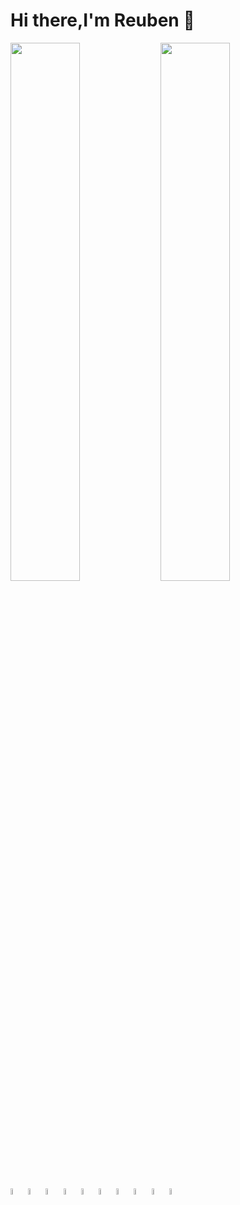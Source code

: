 # Hi there,I'm Reuben 👋

<img align="left" width="47%" src="https://github-readme-stats.vercel.app/api?username=reubenAcheldive&show_icons=true&theme=radical" />
<img  align="left" width="47%" src="https://github-readme-stats.vercel.app/api/top-langs/?username=reubenAcheldive&layout=compact" />

<img  align="left" width="5%" src="https://img.shields.io/badge/angular-%23DD0031.svg?style=for-the-badge&logo=angular&logoColor=white" />
<img  align="left" width="5%" src="https://img.shields.io/badge/express.js-%23404d59.svg?style=for-the-badge&logo=express&logoColor=%2361DAFB" />
<img  align="left" width="5%" src="https://img.shields.io/badge/jquery-%230769AD.svg?style=for-the-badge&logo=jquery&logoColor=white" />
<img  align="left" width="5%" src="https://img.shields.io/badge/nestjs-%23E0234E.svg?style=for-the-badge&logo=nestjs&logoColor=white" />
<img  align="left" width="5%" src="https://img.shields.io/badge/node.js-6DA55F?style=for-the-badge&logo=node.js&logoColor=white" />
<img  align="left" width="5%" src="https://img.shields.io/badge/react-%2320232a.svg?style=for-the-badge&logo=react&logoColor=%2361DAFB" />
<img  align="left" width="5%" src="https://img.shields.io/badge/redux-%23593d88.svg?style=for-the-badge&logo=redux&logoColor=white" />
<img  align="left" width="5%" src="https://img.shields.io/badge/rxjs-%23B7178C.svg?style=for-the-badge&logo=reactivex&logoColor=white" />
<img  align="left" width="5%" src="https://img.shields.io/badge/SASS-hotpink.svg?style=for-the-badge&logo=SASS&logoColor=white" />
<img  align="left" width="5%" src="https://img.shields.io/badge/styled--components-DB7093?style=for-the-badge&logo=styled-components&logoColor=white" />





